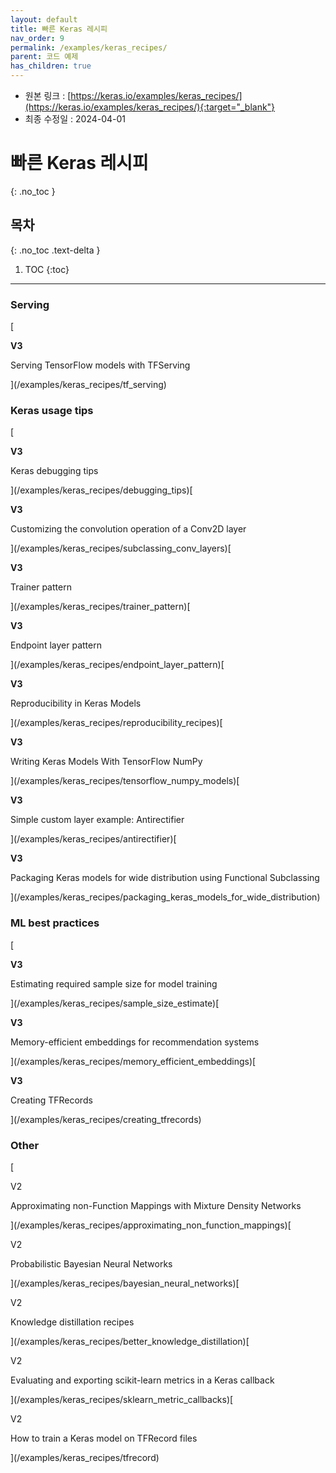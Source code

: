 ```yaml
---
layout: default
title: 빠른 Keras 레시피
nav_order: 9
permalink: /examples/keras_recipes/
parent: 코드 예제
has_children: true
---
```


* 원본 링크 : [https://keras.io/examples/keras_recipes/](https://keras.io/examples/keras_recipes/){:target="_blank"}
* 최종 수정일 : 2024-04-01

# 빠른 Keras 레시피
{: .no_toc }

## 목차
{: .no_toc .text-delta }

1. TOC
{:toc}

---

### Serving

[

**V3**

Serving TensorFlow models with TFServing



](/examples/keras_recipes/tf_serving)

### Keras usage tips

[

**V3**

Keras debugging tips



](/examples/keras_recipes/debugging_tips)[

**V3**

Customizing the convolution operation of a Conv2D layer



](/examples/keras_recipes/subclassing_conv_layers)[

**V3**

Trainer pattern



](/examples/keras_recipes/trainer_pattern)[

**V3**

Endpoint layer pattern



](/examples/keras_recipes/endpoint_layer_pattern)[

**V3**

Reproducibility in Keras Models



](/examples/keras_recipes/reproducibility_recipes)[

**V3**

Writing Keras Models With TensorFlow NumPy



](/examples/keras_recipes/tensorflow_numpy_models)[

**V3**

Simple custom layer example: Antirectifier



](/examples/keras_recipes/antirectifier)[

**V3**

Packaging Keras models for wide distribution using Functional Subclassing



](/examples/keras_recipes/packaging_keras_models_for_wide_distribution)

### ML best practices

[

**V3**

Estimating required sample size for model training



](/examples/keras_recipes/sample_size_estimate)[

**V3**

Memory-efficient embeddings for recommendation systems



](/examples/keras_recipes/memory_efficient_embeddings)[

**V3**

Creating TFRecords



](/examples/keras_recipes/creating_tfrecords)

### Other

[

V2

Approximating non-Function Mappings with Mixture Density Networks



](/examples/keras_recipes/approximating_non_function_mappings)[

V2

Probabilistic Bayesian Neural Networks



](/examples/keras_recipes/bayesian_neural_networks)[

V2

Knowledge distillation recipes



](/examples/keras_recipes/better_knowledge_distillation)[

V2

Evaluating and exporting scikit-learn metrics in a Keras callback



](/examples/keras_recipes/sklearn_metric_callbacks)[

V2

How to train a Keras model on TFRecord files



](/examples/keras_recipes/tfrecord)
